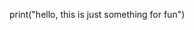 print("hello, this is just something for fun")
<!---
vonsekk/vonsekk is a ✨ special ✨ repository because its `README.md` (this file) appears on your GitHub profile.
You can click the Preview link to take a look at your changes.
--->
